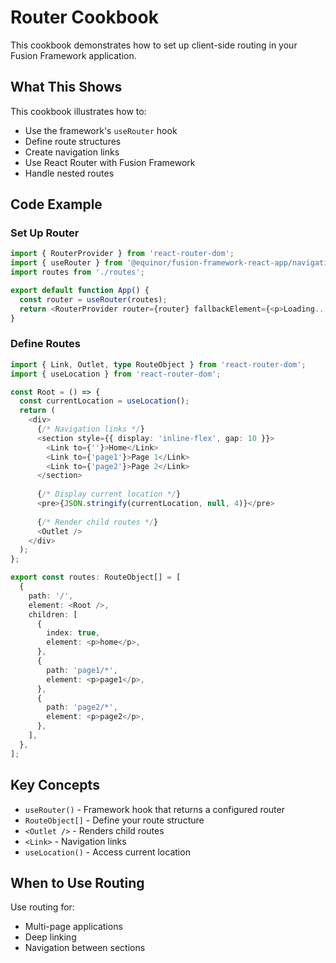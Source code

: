 # Router Cookbook

This cookbook demonstrates how to set up client-side routing in your Fusion Framework application.

## What This Shows

This cookbook illustrates how to:
- Use the framework's `useRouter` hook
- Define route structures
- Create navigation links
- Use React Router with Fusion Framework
- Handle nested routes

## Code Example

### Set Up Router

```typescript
import { RouterProvider } from 'react-router-dom';
import { useRouter } from '@equinor/fusion-framework-react-app/navigation';
import routes from './routes';

export default function App() {
  const router = useRouter(routes);
  return <RouterProvider router={router} fallbackElement={<p>Loading...</p>} />;
}
```

### Define Routes

```typescript
import { Link, Outlet, type RouteObject } from 'react-router-dom';
import { useLocation } from 'react-router-dom';

const Root = () => {
  const currentLocation = useLocation();
  return (
    <div>
      {/* Navigation links */}
      <section style={{ display: 'inline-flex', gap: 10 }}>
        <Link to={''}>Home</Link>
        <Link to={'page1'}>Page 1</Link>
        <Link to={'page2'}>Page 2</Link>
      </section>
      
      {/* Display current location */}
      <pre>{JSON.stringify(currentLocation, null, 4)}</pre>
      
      {/* Render child routes */}
      <Outlet />
    </div>
  );
};

export const routes: RouteObject[] = [
  {
    path: '/',
    element: <Root />,
    children: [
      {
        index: true,
        element: <p>home</p>,
      },
      {
        path: 'page1/*',
        element: <p>page1</p>,
      },
      {
        path: 'page2/*',
        element: <p>page2</p>,
      },
    ],
  },
];
```

## Key Concepts

- `useRouter()` - Framework hook that returns a configured router
- `RouteObject[]` - Define your route structure
- `<Outlet />` - Renders child routes
- `<Link>` - Navigation links
- `useLocation()` - Access current location

## When to Use Routing

Use routing for:
- Multi-page applications
- Deep linking
- Navigation between sections